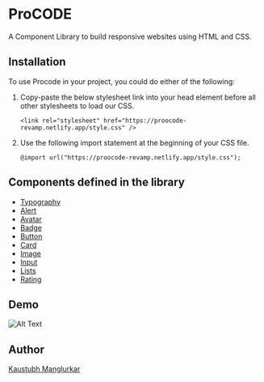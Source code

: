 # ProCODE
A Component Library to build responsive websites using HTML and CSS.

## Installation
To use Procode in your project, you could do either of the following:

1) Copy-paste the below stylesheet link into your head element before all other stylesheets to load our CSS.

    `<link rel="stylesheet" href="https://proocode-revamp.netlify.app/style.css" />`

2) Use the following import statement at the beginning of your CSS file.

     `@import url("https://proocode-revamp.netlify.app/style.css");`
  
## Components defined in the library
  
* [Typography](https://proocode.netlify.app/text-utilities/text-utils.html)
* [Alert](https://proocode.netlify.app/alert/alert.html)
* [Avatar](https://proocode.netlify.app/avatar/avatar.html)
* [Badge](https://proocode.netlify.app/badges/badge.html)
* [Button](https://proocode.netlify.app/buttons/buttons.html)
* [Card](https://proocode.netlify.app/cards/cards.html)
* [Image](https://proocode.netlify.app/image/image.html)
* [Input](https://proocode.netlify.app/input/input.html)
* [Lists](https://proocode.netlify.app/lists/lists.html)
* [Rating](https://proocode.netlify.app/rating/rating.html)

## Demo
![Alt Text](https://media.giphy.com/media/Nmf7je5cztENQNCRgh/giphy.gif)


## Author
 [Kaustubh Manglurkar](https://kaustubh-m.netlify.app/)
